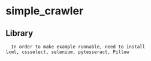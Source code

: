 # simple_crawler

## Library

      In order to make example runnable, need to install
    lxml, cssselect, selenium, pytesseract, Pillow